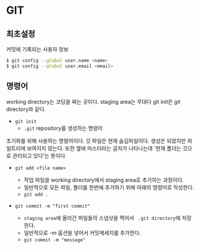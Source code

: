 # GIT

## 최초설정
커밋에 기록되는 사용자 정보
```bash
$ git config --global user.name <name>
$ git config --global user.email <email> 
```
## 명령어

working directory는 코딩을 짜는 곳이다. staging area는 무대다 git init은 git directory와 같다.

- `git init`
    - `.git` repository를 생성하는 명령어

초기화를 위해 사용하는 명령어이다. 깃 파일은 현재 숨김파일이다. 생성은 되었지만 파일트리에 보여지지 않는다.
또한 옆에 마스터라는 글자가 나타나는데 '현재 폴더는 깃으로 관리되고 있다'는 뜻이다. 

- `git add <file name>`
    - 작업 파일을 working directory에서 staging area로 추가하는 과정이다.
    - 일반적으로 모든 파일, 폴더를 한번에 추가하기 위해 아래의 명령어로 작성한다.
    - `git add .`

- `git commit -m "first commit"`
    - `staging area`에 올라간 파일들의 스냅샷을 찍어서 ` .git directory`에 저장한다.
    - 일반적으로 -m 옵션을 넣어서 커밋메세지를 추가한다.
    - `git commit -m "message"`

